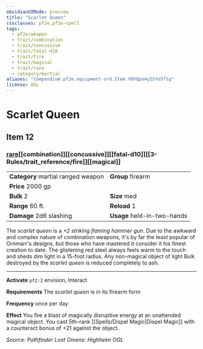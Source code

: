 ```yaml
---
obsidianUIMode: preview
title: "Scarlet Queen"
cssclasses: pf2e,pf2e-spell
tags:
  - pf2e/weapon
  - trait/combination
  - trait/concussive
  - trait/fatal-d10
  - trait/fire
  - trait/magical
  - trait/rare
  - category/martial
aliases: "Compendium.pf2e.equipment-srd.Item.VOYQpn4yISYo5Ttq"
license: OGL
---
```

# Scarlet Queen
## Item 12
### [rare](rare "Rare Rarity Trait")[[combination]][[concussive]][[fatal-d10]][[3-Rules/trait_reference/fire]][[magical]]

|  |  |
| -- | -- |
| **Category** martial ranged weapon | **Group** firearm |
| **Price** 2000 gp |  |
| **Bulk** 2 | **Size** med |
|**Range** 60 ft.| **Reload** 1|
| **Damage** 2d6 slashing  | **Usage** held-in-two-hands |



The _scarlet queen_ is a _+2 striking flaming hammer gun_. Due to the awkward and complex nature of combination weapons, it's by far the least popular of Ornmarr's designs, but those who have mastered it consider it his finest creation to date. The glistening red steel always feels warm to the touch and sheds dim light in a 15-foot radius. Any non-magical object of light Bulk destroyed by the _scarlet queen_ is reduced completely to ash.

* * *

**Activate** `pf2:2` envision, Interact

**Requirements** The _scarlet queen_ is in its firearm form

**Frequency** once per day

**Effect** You fire a blast of magically disruptive energy at an unattended magical object. You cast 5th-rank [[Spells/Dispel Magic|Dispel Magic]] with a counteract bonus of +21 against the object.

*Source: Pathfinder Lost Omens: Highhelm*
*OGL*